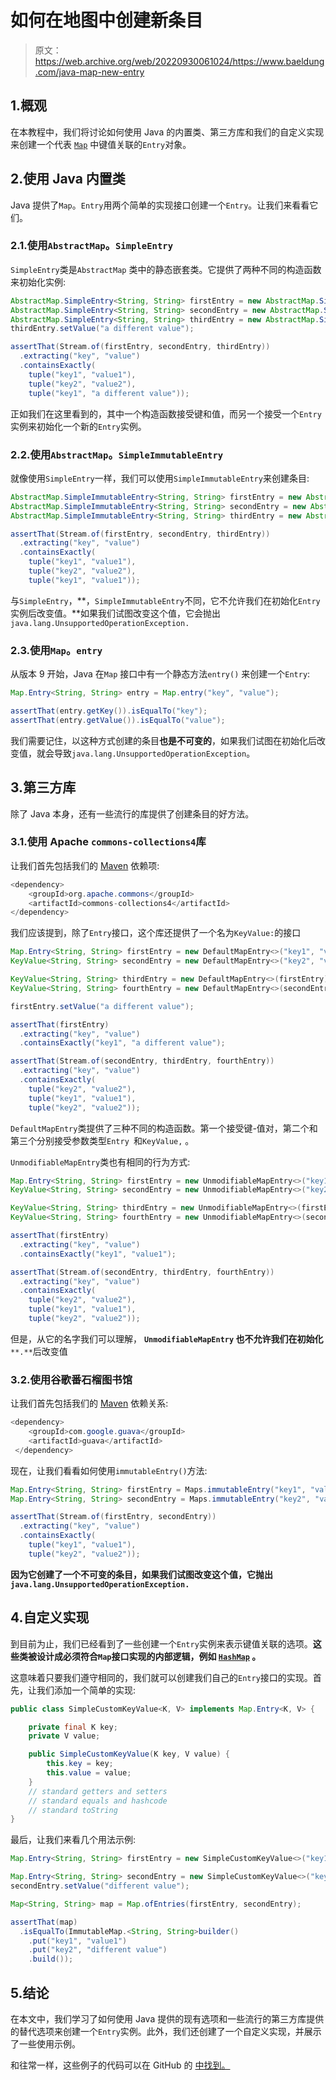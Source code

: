 # 如何在地图中创建新条目

> 原文：<https://web.archive.org/web/20220930061024/https://www.baeldung.com/java-map-new-entry>

## 1.概观

在本教程中，我们将讨论如何使用 Java 的内置类、第三方库和我们的自定义实现来创建一个代表 [`Map`](/web/20220816153818/https://www.baeldung.com/java-map-entry) 中键值关联的`Entry`对象。

## 2.使用 Java 内置类

Java 提供了`Map`。`Entry`用两个简单的实现接口创建一个`Entry`。让我们来看看它们。

### 2.1.使用`AbstractMap`。`SimpleEntry`

`SimpleEntry`类是`AbstractMap` 类中的静态嵌套类。它提供了两种不同的构造函数来初始化实例:

```java
AbstractMap.SimpleEntry<String, String> firstEntry = new AbstractMap.SimpleEntry<>("key1", "value1");
AbstractMap.SimpleEntry<String, String> secondEntry = new AbstractMap.SimpleEntry<>("key2", "value2");
AbstractMap.SimpleEntry<String, String> thirdEntry = new AbstractMap.SimpleEntry<>(firstEntry);
thirdEntry.setValue("a different value");

assertThat(Stream.of(firstEntry, secondEntry, thirdEntry))
  .extracting("key", "value")
  .containsExactly(
    tuple("key1", "value1"),
    tuple("key2", "value2"),
    tuple("key1", "a different value"));
```

正如我们在这里看到的，其中一个构造函数接受键和值，而另一个接受一个`Entry`实例来初始化一个新的`Entry`实例。

### 2.2.使用`AbstractMap`。`SimpleImmutableEntry`

就像使用`SimpleEntry`一样，我们可以使用`SimpleImmutableEntry`来创建条目:

```java
AbstractMap.SimpleImmutableEntry<String, String> firstEntry = new AbstractMap.SimpleImmutableEntry<>("key1", "value1");
AbstractMap.SimpleImmutableEntry<String, String> secondEntry = new AbstractMap.SimpleImmutableEntry<>("key2", "value2");
AbstractMap.SimpleImmutableEntry<String, String> thirdEntry = new AbstractMap.SimpleImmutableEntry<>(firstEntry);

assertThat(Stream.of(firstEntry, secondEntry, thirdEntry))
  .extracting("key", "value")
  .containsExactly(
    tuple("key1", "value1"),
    tuple("key2", "value2"),
    tuple("key1", "value1"));
```

与`SimpleEntry`，**，`SimpleImmutableEntry`不同，它不允许我们在初始化`Entry`实例后改变值。**如果我们试图改变这个值，它会抛出`java.lang.UnsupportedOperationException.`

### 2.3.使用`Map`。`entry`

从版本 9 开始，Java 在`Map` 接口中有一个静态方法`entry()` 来创建一个`Entry`:

```java
Map.Entry<String, String> entry = Map.entry("key", "value");

assertThat(entry.getKey()).isEqualTo("key");
assertThat(entry.getValue()).isEqualTo("value");
```

我们需要记住，以这种方式创建的条目**也是不可变的**，如果我们试图在初始化后改变值，就会导致`java.lang.UnsupportedOperationException`。

## 3.第三方库

除了 Java 本身，还有一些流行的库提供了创建条目的好方法。

### 3.1.使用 Apache `commons-collections4`库

让我们首先包括我们的 [Maven](https://web.archive.org/web/20220816153818/https://mvnrepository.com/artifact/org.apache.commons/commons-collections4/4.4) 依赖项:

```java
<dependency>
    <groupId>org.apache.commons</groupId>
    <artifactId>commons-collections4</artifactId>
</dependency>
```

我们应该提到，除了`Entry`接口，这个库还提供了一个名为`KeyValue:`的接口

```java
Map.Entry<String, String> firstEntry = new DefaultMapEntry<>("key1", "value1");
KeyValue<String, String> secondEntry = new DefaultMapEntry<>("key2", "value2");

KeyValue<String, String> thirdEntry = new DefaultMapEntry<>(firstEntry);
KeyValue<String, String> fourthEntry = new DefaultMapEntry<>(secondEntry);

firstEntry.setValue("a different value");

assertThat(firstEntry)
  .extracting("key", "value")
  .containsExactly("key1", "a different value");

assertThat(Stream.of(secondEntry, thirdEntry, fourthEntry))
  .extracting("key", "value")
  .containsExactly(
    tuple("key2", "value2"),
    tuple("key1", "value1"),
    tuple("key2", "value2"));
```

`DefaultMapEntry`类提供了三种不同的构造函数。第一个接受键-值对，第二个和第三个分别接受参数类型`Entry `和`KeyValue,` 。

`UnmodifiableMapEntry`类也有相同的行为方式:

```java
Map.Entry<String, String> firstEntry = new UnmodifiableMapEntry<>("key1", "value1");
KeyValue<String, String> secondEntry = new UnmodifiableMapEntry<>("key2", "value2");

KeyValue<String, String> thirdEntry = new UnmodifiableMapEntry<>(firstEntry);
KeyValue<String, String> fourthEntry = new UnmodifiableMapEntry<>(secondEntry);

assertThat(firstEntry)
  .extracting("key", "value")
  .containsExactly("key1", "value1");

assertThat(Stream.of(secondEntry, thirdEntry, fourthEntry))
  .extracting("key", "value")
  .containsExactly(
    tuple("key2", "value2"),
    tuple("key1", "value1"),
    tuple("key2", "value2"));
```

但是，从它的名字我们可以理解， **`UnmodifiableMapEntry` 也不允许我们在初始化** `**.**`后改变值

### 3.2.使用谷歌番石榴图书馆

让我们首先包括我们的 [Maven](https://web.archive.org/web/20220816153818/https://mvnrepository.com/artifact/com.google.guava/guava/31.0.1-jre) 依赖关系:

```java
<dependency>
    <groupId>com.google.guava</groupId>
    <artifactId>guava</artifactId>
 </dependency>
```

现在，让我们看看如何使用`immutableEntry()`方法:

```java
Map.Entry<String, String> firstEntry = Maps.immutableEntry("key1", "value1");
Map.Entry<String, String> secondEntry = Maps.immutableEntry("key2", "value2");

assertThat(Stream.of(firstEntry, secondEntry))
  .extracting("key", "value")
  .containsExactly(
    tuple("key1", "value1"),
    tuple("key2", "value2"));
```

**因为它创建了一个不可变的条目，如果我们试图改变这个值，它抛出`java.lang.UnsupportedOperationException.`**

## 4.自定义实现

到目前为止，我们已经看到了一些创建一个`Entry`实例来表示键值关联的选项。**这些类被设计成必须符合`Map`接口实现的内部逻辑，例如 [`HashMap`](/web/20220816153818/https://www.baeldung.com/java-hashmap) 。**

这意味着只要我们遵守相同的，我们就可以创建我们自己的`Entry`接口的实现。首先，让我们添加一个简单的实现:

```java
public class SimpleCustomKeyValue<K, V> implements Map.Entry<K, V> {

    private final K key;
    private V value;

    public SimpleCustomKeyValue(K key, V value) {
        this.key = key;
        this.value = value;
    }
    // standard getters and setters
    // standard equals and hashcode
    // standard toString
}
```

最后，让我们来看几个用法示例:

```java
Map.Entry<String, String> firstEntry = new SimpleCustomKeyValue<>("key1", "value1");

Map.Entry<String, String> secondEntry = new SimpleCustomKeyValue<>("key2", "value2");
secondEntry.setValue("different value");

Map<String, String> map = Map.ofEntries(firstEntry, secondEntry);

assertThat(map)
  .isEqualTo(ImmutableMap.<String, String>builder()
    .put("key1", "value1")
    .put("key2", "different value")
    .build());
```

## 5.结论

在本文中，我们学习了如何使用 Java 提供的现有选项和一些流行的第三方库提供的替代选项来创建一个`Entry`实例。此外，我们还创建了一个自定义实现，并展示了一些使用示例。

和往常一样，这些例子的代码可以在 GitHub 的 [中找到。](https://web.archive.org/web/20220816153818/https://github.com/eugenp/tutorials/tree/master/core-java-modules/core-java-collections-maps-4)